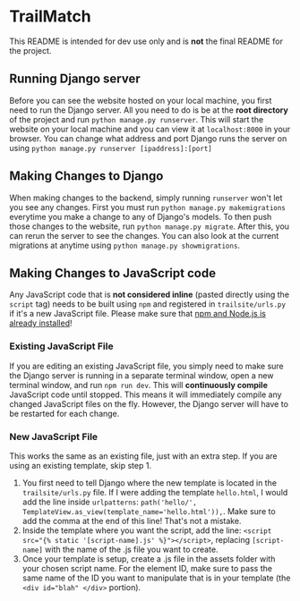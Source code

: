 # TrailMatch
This README is intended for dev use only and is **not** the final README for the project.

## Running Django server
Before you can see the website hosted on your local machine, you first need to run the Django server. All you need to do is be at the **root directory** of the project and run `python manage.py runserver`. This will start the website on your local machine and you can view it at `localhost:8000` in your browser. You can change what address and port Django runs the server on using `python manage.py runserver [ipaddress]:[port]`

## Making Changes to Django
When making changes to the backend, simply running `runserver` won't let you see any changes. First you must run `python manage.py makemigrations` everytime you make a change to any of Django's models. To then push those changes to the website, run `python manage.py migrate`. After this, you can rerun the server to see the changes. You can also look at the current migrations at anytime using `python manage.py showmigrations`.

## Making Changes to JavaScript code
Any JavaScript code that is **not considered inline** (pasted directly using the `script` tag) needs to be built using `npm` and registered in `trailsite/urls.py` if it's a new JavaScript file. Please make sure that [npm and Node.js is already installed](https://nodejs.org/en/download/)!
### Existing JavaScript File
If you are editing an existing JavaScript file, you simply need to make sure the Django server is running in a separate terminal window, open a new terminal window, and run `npm run dev`. This will **continuously compile** JavaScript code until stopped. This means it will immediately compile any changed JavaScript files on the fly. However, the Django server will have to be restarted for each change.
### New JavaScript File
This works the same as an existing file, just with an extra step. If you are using an existing template, skip step 1.
1) You first need to tell Django where the new template is located in the `trailsite/urls.py` file. If I were adding the template `hello.html`, I would add the line inside `urlpatterns`: `path('hello/', TemplateView.as_view(template_name='hello.html')),`. Make sure to add the comma at the end of this line! That's not a mistake.
2) Inside the template where you want the script, add the line: `<script src="{% static '[script-name].js' %}"></script>`, replacing `[script-name]` with the name of the .js file you want to create.
3) Once your template is setup, create a .js file in the assets folder with your chosen script name. For the element ID, make sure to pass the same name of the ID you want to manipulate that is in your template (the `<div id="blah" </div>` portion).

